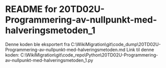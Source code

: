 # README for 20TD02U-Programmering-av-nullpunkt-med-halveringsmetoden_1
Denne koden ble eksportert fra C:\WikiMigration\git\code_dump\20TD02U-Programmering-av-nullpunkt-med-halveringsmetoden.md
Link til denne koden: C:\WikiMigration\git\code_repo\Python\20TD02U-Programmering-av-nullpunkt-med-halveringsmetoden_1.py
